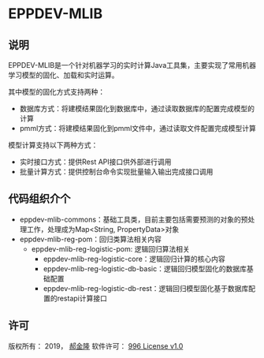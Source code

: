 # EPPDEV-MLIB

## 说明

EPPDEV-MLIB是一个针对机器学习的实时计算Java工具集，主要实现了常用机器学习模型的固化、加载和实时运算。

其中模型的固化方式支持两种：

* 数据库方式：将建模结果固化到数据库中，通过读取数据库的配置完成模型的计算
* pmml方式：将建模结果固化到pmml文件中，通过读取文件配置完成模型计算


模型计算支持以下两种方式：

* 实时接口方式：提供Rest API接口供外部进行调用
* 批量计算方式：提供控制台命令实现批量输入输出完成接口调用

## 代码组织介个

* eppdev-mlib-commons：基础工具类，目前主要包括需要预测的对象的预处理工作，处理成为Map<String, PropertyData>对象
* eppdev-mlib-reg-pom：回归类算法相关内容
  * eppdev-mlib-reg-logistic-pom: 逻辑回归算法相关
    * eppdev-mlib-reg-logistic-core：逻辑回归计算的核心内容
    * eppdev-mlib-reg-logistic-db-basic：逻辑回归模型固化的数据库基础配置
    * eppdev-mlib-reg-logistic-db-rest：逻辑回归模型固化基于数据库配置的restapi计算接口


## 许可

版权所有： 2019， [郝金隆](mailto:jinlong.hao@eppdev.cn)
软件许可： [996 License v1.0](LICENSE-CN)